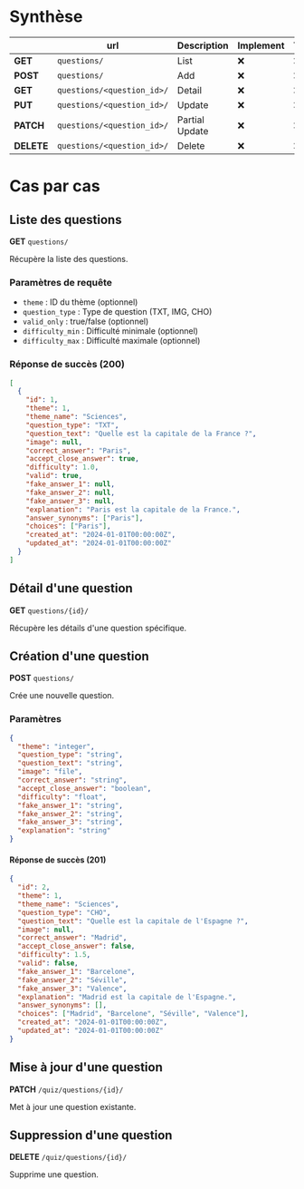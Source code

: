 # Synthèse

|  | url | Description | Implement | Tests |
| --- | --- | --- | --- | --- |
| **GET**	 | `questions/` | List | ❌ | ❌ |
| **POST** | `questions/` | Add | ❌ | ❌ |
| **GET**	 | `questions/<question_id>/` | Detail | ❌ | ❌ |
| **PUT** | `questions/<question_id>/` | Update | ❌ | ❌ |
| **PATCH** | `questions/<question_id>/` | Partial Update | ❌ | ❌ |
| **DELETE** | `questions/<question_id>/` | Delete | ❌| ❌ |


# Cas par cas

## Liste des questions

**GET** `questions/`

Récupère la liste des questions.

### Paramètres de requête

- `theme` : ID du thème (optionnel)
- `question_type` : Type de question (TXT, IMG, CHO)
- `valid_only` : true/false (optionnel)
- `difficulty_min` : Difficulté minimale (optionnel)
- `difficulty_max` : Difficulté maximale (optionnel)

### Réponse de succès (200)

```json
[
  {
    "id": 1,
    "theme": 1,
    "theme_name": "Sciences",
    "question_type": "TXT",
    "question_text": "Quelle est la capitale de la France ?",
    "image": null,
    "correct_answer": "Paris",
    "accept_close_answer": true,
    "difficulty": 1.0,
    "valid": true,
    "fake_answer_1": null,
    "fake_answer_2": null,
    "fake_answer_3": null,
    "explanation": "Paris est la capitale de la France.",
    "answer_synonyms": ["Paris"],
    "choices": ["Paris"],
    "created_at": "2024-01-01T00:00:00Z",
    "updated_at": "2024-01-01T00:00:00Z"
  }
]
```

## Détail d'une question

**GET** `questions/{id}/`

Récupère les détails d'une question spécifique.

## Création d'une question

**POST** `questions/`

Crée une nouvelle question.

### Paramètres

```json
{
  "theme": "integer",
  "question_type": "string",
  "question_text": "string",
  "image": "file",
  "correct_answer": "string",
  "accept_close_answer": "boolean",
  "difficulty": "float",
  "fake_answer_1": "string",
  "fake_answer_2": "string",
  "fake_answer_3": "string",
  "explanation": "string"
}
```

#### Réponse de succès (201)

```json
{
  "id": 2,
  "theme": 1,
  "theme_name": "Sciences",
  "question_type": "CHO",
  "question_text": "Quelle est la capitale de l'Espagne ?",
  "image": null,
  "correct_answer": "Madrid",
  "accept_close_answer": false,
  "difficulty": 1.5,
  "valid": false,
  "fake_answer_1": "Barcelone",
  "fake_answer_2": "Séville",
  "fake_answer_3": "Valence",
  "explanation": "Madrid est la capitale de l'Espagne.",
  "answer_synonyms": [],
  "choices": ["Madrid", "Barcelone", "Séville", "Valence"],
  "created_at": "2024-01-01T00:00:00Z",
  "updated_at": "2024-01-01T00:00:00Z"
}
```

## Mise à jour d'une question

**PATCH** `/quiz/questions/{id}/`

Met à jour une question existante.

## Suppression d'une question

**DELETE** `/quiz/questions/{id}/`

Supprime une question.
